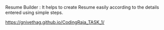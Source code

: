 Resume Builder :
It helps to create Resume easily according to the details entered using simple steps.

https://gnivethag.github.io/CodingRaja_TASK_1/
